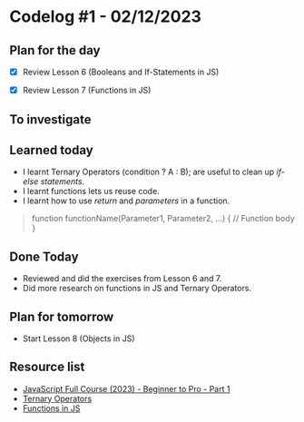 # Codelog #1 - 02/12/2023


## Plan for the day
- [x] Review Lesson 6 (Booleans and If-Statements in JS)
- [x] Review Lesson 7 (Functions in JS)


## To investigate


## Learned today
- I learnt Ternary Operators (condition ? A : B); are useful to clean up *if-else statements*.
- I learnt functions lets us reuse code.
- I learnt how to use *return* and *parameters* in a function.
  
 >  function functionName(Parameter1, Parameter2, ...)
      {
    // Function body
    }

## Done Today
- Reviewed and did the exercises from Lesson 6 and 7.
- Did more research on functions in JS and Ternary Operators.

## Plan for tomorrow
- Start Lesson 8 (Objects in JS)


## Resource list
- [JavaScript Full Course (2023) - Beginner to Pro - Part 1](https://www.youtube.com/watch?v=SBmSRK3feww&list=PLghkhsW32AScslc5-k7f9A7cOFJI6gZbv&index=9)
- [Ternary Operators](https://www.geeksforgeeks.org/javascript-ternary-operator/)
- [Functions in JS](https://www.geeksforgeeks.org/functions-in-javascript/?ref=header_search)
